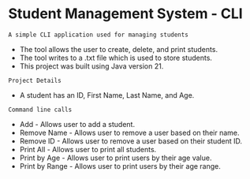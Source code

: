 # Student Management System - CLI

```A simple CLI application used for managing students```
- The tool allows the user to create, delete, and print students.
- The tool writes to a .txt file which is used to store students.
- This project was built using Java version 21.

```Project Details```
- A student has an ID, First Name, Last Name, and Age.

```Command line calls```
- Add - Allows user to add a student.
- Remove Name - Allows user to remove a user based on their name.
- Remove ID - Allows user to remove a user based on their student ID.
- Print All - Allows user to print all students.
- Print by Age - Allows user to print users by their age value.
- Print by Range - Allows user to print users by their age range.

